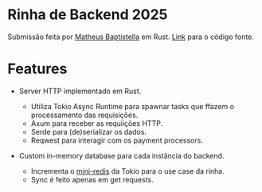 # Rinha de Backend 2025
Submissão feita por [Matheus Baptistella](www.linkedin.com/in/matheus-baptistella-458786226) em Rust. [Link](https://github.com/matheusbaptistella/backend-showdown-2025) para o código fonte.

# Features
- Server HTTP implementado em Rust.
    - Utiliza Tokio Async Runtime para spawnar tasks que ffazem o processamento das requisições.
    - Axum para receber as requiições HTTP.
    - Serde para (de)serializar os dados.
    - Reqwest para interagir com os payment processors.

- Custom in-memory database para cada instância do backend.
    - Incrementa o [mini-redis](https://github.com/tokio-rs/mini-redis) da Tokio para o use case da rinha.
    - Sync é feito apenas em get requests.
